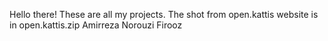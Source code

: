 Hello there!
These are all my projects.
The shot from open.kattis website is in open.kattis.zip
Amirreza Norouzi Firooz
